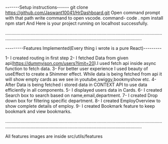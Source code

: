 -------Setup instructions------
git clone https://github.com/Jaswant10041/HrDashboard.git
Open command prompt with that path
write command to open vscode. command- code .
npm install
npm start
And Here is your project running on localhost successfully.

........................................................................................................................................................................................................................................

---------Features Implemented(Every thing i wrote is a pure React)---------

1- I created routing in first step
2- I fetched Data from given api(https://dummyjson.com/users?limit=20).I used fetch api inside async function to fetch data.
3- For better user experience I used beauty of useEffect to create a Shimmer effect. While data is being fetched from api it will show empty cards as we see in youtube,swiggy,bookmyshow etc. 
4- After Data is being fetched i stored data in CONTEXT API to use data efficiently in all components.
5- I displayed users data in Cards.
6- I created Search box to search based on name,email,department.
7- I created Drop down box for filtering specific department.
8- I created EmployOverview to show complete details of employ.
9- I created Bookmark feature to keep bookmark and view bookmarks.

........................................................................................................................................................................................................................................

All features images are inside src/utils/features
